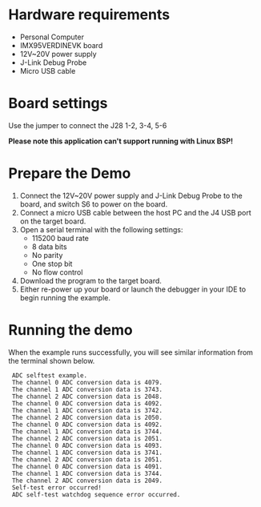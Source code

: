Hardware requirements
=====================
- Personal Computer
- IMX95VERDINEVK board
- 12V~20V power supply
- J-Link Debug Probe
- Micro USB cable

Board settings
============
Use the jumper to connect the J28 1-2, 3-4, 5-6

**Please note this application can't support running with Linux BSP!**

Prepare the Demo
===============
1.  Connect the 12V~20V power supply and J-Link Debug Probe to the board, and switch S6 to power on the board.
2.  Connect a micro USB cable between the host PC and the J4 USB port on the target board.
3.  Open a serial terminal with the following settings:
    - 115200 baud rate
    - 8 data bits
    - No parity
    - One stop bit
    - No flow control
4.  Download the program to the target board.
5.  Either re-power up your board or launch the debugger in your IDE to begin running the example.

Running the demo
================
When the example runs successfully, you will see similar information from the terminal shown below.

~~~~~~~~~~~~~~~~~~~~~
 ADC selftest example.
 The channel 0 ADC conversion data is 4079.
 The channel 1 ADC conversion data is 3743.
 The channel 2 ADC conversion data is 2048.
 The channel 0 ADC conversion data is 4092.
 The channel 1 ADC conversion data is 3742.
 The channel 2 ADC conversion data is 2050.
 The channel 0 ADC conversion data is 4092.
 The channel 1 ADC conversion data is 3744.
 The channel 2 ADC conversion data is 2051.
 The channel 0 ADC conversion data is 4093.
 The channel 1 ADC conversion data is 3741.
 The channel 2 ADC conversion data is 2051.
 The channel 0 ADC conversion data is 4091.
 The channel 1 ADC conversion data is 3744.
 The channel 2 ADC conversion data is 2049.
 Self-test error occurred!
 ADC self-test watchdog sequence error occurred.
~~~~~~~~~~~~~~~~~~~~~
